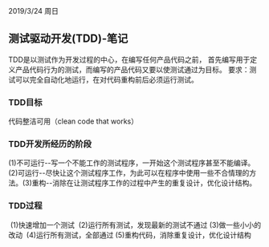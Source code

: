 2019/3/24 周日

## 测试驱动开发(TDD)-笔记

TDD是以测试作为开发过程的中心，在编写任何产品代码之前，
首先编写用于定义产品代码行为的测试，而编写的产品代码又要以使测试通过为目标。
要求：测试可以完全自动化地运行，在对代码重构前后必须运行测试。

### TDD目标

代码整洁可用（clean code that works）

### TDD开发所经历的阶段

​	(1)不可运行--写一个不能工作的测试程序，一开始这个测试程序甚至不能编译。
​	(2)可运行--尽快让这个测试程序工作，为此可以在程序中使用一些不合情理的方法。
​	(3)重构--消除在让测试程序工作的过程中产生的重复设计，优化设计结构。

### TDD过程

​	(1)快速增加一个测试
​	(2)运行所有测试，发现最新的测试不通过
​	(3)做一些小小的改动
​	(4)运行所有测试，全部通过
​	(5)重构代码，消除重复设计，优化设计结构
​	